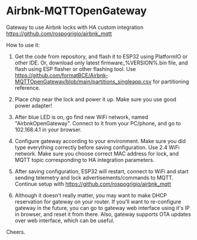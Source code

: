 # Airbnk-MQTTOpenGateway
Gateway to use Airbnk locks with HA custom integration https://github.com/rospogrigio/airbnk_mqtt

How to use it:

1. Get the code from repository, and flash it to ESP32 using PlatformIO or other IDE.
Or, download only latest firmware_%VERSION%.bin file, and flash using ESP flasher or other flashing tool.
Use https://github.com/formatBCE/Airbnk-MQTTOpenGateway/blob/main/partitions_singleapp.csv for partitioning reference.

2. Place chip near the lock and power it up. Make sure you use good power adapter!

3. After blue LED is on, go find new WiFi network, named "AirbnkOpenGateway".
Connect to it from your PC/phone, and go to 102.168.4.1 in your browser.

4. Configure gateway according to your environment.
Make sure you did type everything correctly before saving configuration.
Use 2.4 WiFi network.
Make sure you choose correct MAC address for lock, and MQTT topic corresponding to HA integration parameters.

5. After saving configuration, ESP32 will restart, connect to WiFi and start sending telemetry and lock advertisements/commands to MQTT.
Continue setup with https://github.com/rospogrigio/airbnk_mqtt

6. Although it doesn't really matter, you may want to make DHCP reservation for gateway on your router.
If you'll want to re-configure gateway in the future, you can go to gateway web interface using it's IP in browser, and reset it from there.
Also, gateway supports OTA updates over web interface, which can be useful.

Cheers.
